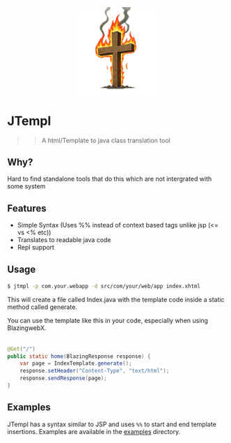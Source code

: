<div align="center">
    <img src="./assets/jtempl.png" width="40%" />
</div>


# JTempl 
>> A html/Template to java class translation tool

## Why?
Hard to find standalone tools that do this which are not intergrated with some system

## Features
- Simple Syntax (Uses %% instead of context based tags unlike jsp (<= vs <% etc))
- Translates to readable java code
- Repl support


## Usage
```sh
$ jtmpl -p com.your.webapp -d src/com/your/web/app index.xhtml
```
This will create a file called Index.java with the template code inside a static method called generate. 

You can use the template like this in your code, especially when using BlazingwebX. 

```java

@Get("/")
public static home(BlazingResponse response) {
    var page = IndexTemplate.generate();
    response.setHeader("Content-Type", "text/html");
    response.sendResponse(page);
}
```

## Examples
JTempl has a syntax similar to JSP and uses `%%` to start and end template insertions. Examples are available in the <a href="./examples">examples</a> directory. 

